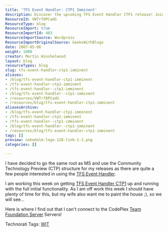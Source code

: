 ```yaml
---
title: 'TFS Event Handler: CTP1 Imminent'
description: Discover the upcoming TFS Event Handler CTP1 release! Join Martin Hinshelwood as he shares insights and updates on this essential tool for developers.
ResourceId: VWTrf8PCadG
ResourceType: blog
ResourceImport: true
ResourceImportId: 403
ResourceImportSource: Wordpress
ResourceImportOriginalSource: GeeksWithBlogs
date: 2007-05-06
weight: 1000
creator: Martin Hinshelwood
layout: blog
resourceTypes: blog
slug: tfs-event-handler-ctp1-imminent
aliases:
- /blog/tfs-event-handler-ctp1-imminent
- /tfs-event-handler-ctp1-imminent
- /tfs-event-handler--ctp1-imminent
- /blog/tfs-event-handler--ctp1-imminent
- /resources/VWTrf8PCadG
- /resources/blog/tfs-event-handler-ctp1-imminent
aliasesArchive:
- /blog/tfs-event-handler-ctp1-imminent
- /tfs-event-handler-ctp1-imminent
- /tfs-event-handler--ctp1-imminent
- /blog/tfs-event-handler--ctp1-imminent
- /resources/blog/tfs-event-handler-ctp1-imminent
tags: []
preview: nakedalm-logo-128-link-1-1.png
categories: []

---
```

I have decided to go the same root as MS and use the Community Technology Preview (CTP) structure for my releases as there are quite a few people interested in using the [TFS Event Handler](http://www.codeplex.com/TFSEventHandler).

I am working this week on getting [TFS Event Handler CTP1](http://www.codeplex.com/TFSEventHandler/Release/ProjectReleases.aspx?ReleaseId=3910) up and running with the full initial functionality. As I am off work this week I should have plenty of time for this, but my wife also want me to paint the house ;), so we will see...

Here is where I find out that I can't connect to the CodePlex [Team Foundation Server](http://msdn2.microsoft.com/en-us/teamsystem/aa718934.aspx "Team Foundation Server") Servers!

Technorati Tags: [WIT](http://technorati.com/tags/WIT)

